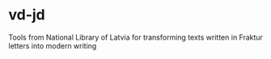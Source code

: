 # vd-jd
Tools from National Library of Latvia for transforming texts written in Fraktur letters into modern writing
